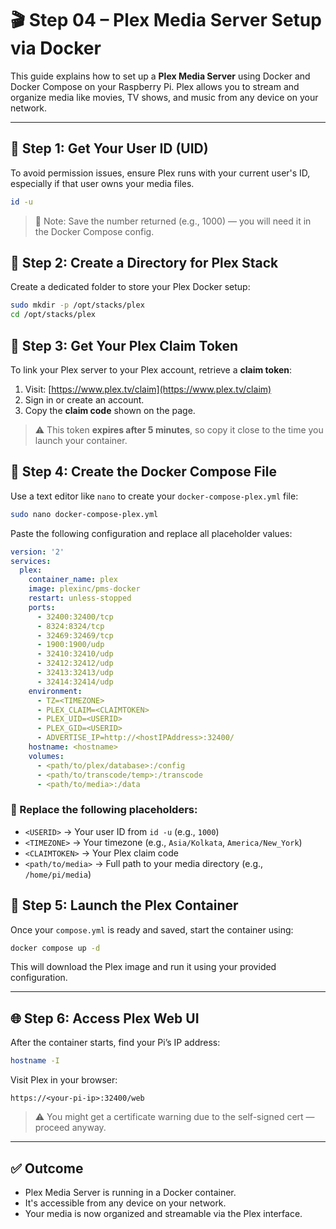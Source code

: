 # 🎬 Step 04 – Plex Media Server Setup via Docker

This guide explains how to set up a **Plex Media Server** using Docker and Docker Compose on your Raspberry Pi. Plex allows you to stream and organize media like movies, TV shows, and music from any device on your network.

---

## 🔐 Step 1: Get Your User ID (UID)

To avoid permission issues, ensure Plex runs with your current user's ID, especially if that user owns your media files.

```bash
id -u
```

> 📌 Note: Save the number returned (e.g., 1000) — you will need it in the Docker Compose config.

## 📁 Step 2: Create a Directory for Plex Stack

Create a dedicated folder to store your Plex Docker setup:

```bash
sudo mkdir -p /opt/stacks/plex
cd /opt/stacks/plex
```

## 🔑 Step 3: Get Your Plex Claim Token

To link your Plex server to your Plex account, retrieve a **claim token**:

1. Visit: [https://www.plex.tv/claim](https://www.plex.tv/claim)
2. Sign in or create an account.
3. Copy the **claim code** shown on the page.

> ⚠️ This token **expires after 5 minutes**, so copy it close to the time you launch your container.

## 📝 Step 4: Create the Docker Compose File

Use a text editor like `nano` to create your `docker-compose-plex.yml` file:

```bash
sudo nano docker-compose-plex.yml
```

Paste the following configuration and replace all placeholder values:

```yaml
version: '2'
services:
  plex:
    container_name: plex
    image: plexinc/pms-docker
    restart: unless-stopped
    ports:
      - 32400:32400/tcp
      - 8324:8324/tcp
      - 32469:32469/tcp
      - 1900:1900/udp
      - 32410:32410/udp
      - 32412:32412/udp
      - 32413:32413/udp
      - 32414:32414/udp
    environment:
      - TZ=<TIMEZONE>
      - PLEX_CLAIM=<CLAIMTOKEN>
      - PLEX_UID=<USERID>
      - PLEX_GID=<USERID>
      - ADVERTISE_IP=http://<hostIPAddress>:32400/
    hostname: <hostname>
    volumes:
      - <path/to/plex/database>:/config
      - <path/to/transcode/temp>:/transcode
      - <path/to/media>:/data
```

### 🔁 Replace the following placeholders:

- `<USERID>` → Your user ID from `id -u` (e.g., `1000`)
- `<TIMEZONE>` → Your timezone (e.g., `Asia/Kolkata`, `America/New_York`)
- `<CLAIMTOKEN>` → Your Plex claim code
- `<path/to/media>` → Full path to your media directory (e.g., `/home/pi/media`)

## 🚀 Step 5: Launch the Plex Container

Once your `compose.yml` is ready and saved, start the container using:

```bash
docker compose up -d
```

This will download the Plex image and run it using your provided configuration.

---

## 🌐 Step 6: Access Plex Web UI

After the container starts, find your Pi’s IP address:

```bash
hostname -I
```

Visit Plex in your browser:

`https://<your-pi-ip>:32400/web`

> ⚠️ You might get a certificate warning due to the self-signed cert — proceed anyway.

---

## ✅ Outcome

- Plex Media Server is running in a Docker container.
- It's accessible from any device on your network.
- Your media is now organized and streamable via the Plex interface.